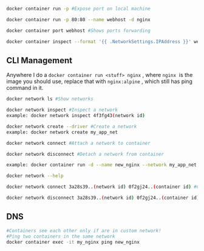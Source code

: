 ```bash
docker container run -p #Expose port on local machine

docker container run -p 80:80 --name webhost -d nginx

docker container port webhost #Shows ports forwarding

docker container inspect --format '{{ .NetworkSettings.IPAddress }}' webhost #Get the IP of a container
```
## CLI Management

Anywhere I do a `docker container run <stuff> nginx` , where `nginx`  is the image you should use, replace that with `nginx:alpine` , which still has ping command in it.

```bash
docker network ls #Show networks

docker network inspect #Inspect a network
example: docker network inspect 4f3fg43(network id)

docker network create --driver #Create a network
example: docker network create my_app_net

docker network connect #Attach a network to container

docker network disconnect #Detach a network from container

example: docker container run -d --name new_nginx --network my_app_net nginx

docker network --help

docker network connect 3a28s39..(network id) 0f2gj24..(container id) #Connect container to other network

docker network disconnect 3a28s39..(network id) 0f2gj24..(container id) #Disonnect container from  network
```
## DNS

```bash
#Containers see each other only if are in custom network!
#Ping two containers in the same network
docker container exec -it my_nginx ping new_nginx
```
